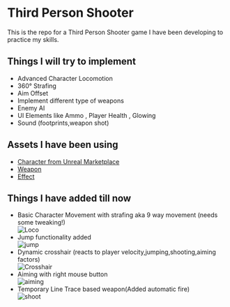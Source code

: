 # Third Person Shooter
This is the repo for a Third Person Shooter game I have been developing to practice my skills.
## Things I will try to implement

* Advanced Character Locomotion
* 360° Strafing
* Aim Offset
* Implement different type of weapons
* Enemy AI
* UI Elements like Ammo , Player Health , Glowing
* Sound (footprints,weapon shot)


## Assets I have been using
* [Character from Unreal Marketplace](https://www.unrealengine.com/marketplace/en-US/product/paragon-lt-belica)
* [Weapon](https://www.unrealengine.com/marketplace/en-US/item/89d86599a98045c5806d6fccd7c7071a)
* [Effect](https://www.unrealengine.com/marketplace/en-US/item/38a3355872ef41bab5d2ba5b21c29eba)

## Things I have added till now
* Basic Character Movement with strafing aka 9 way movement (needs some tweaking!)\
![Loco](https://templatehobe.com/wp-content/uploads/2021/10/locomotion.gif)
* Jump functionality added\
![jump](https://templatehobe.com/wp-content/uploads/2021/10/jumping.gif)
* Dynamic crosshair (reacts to player velocity,jumping,shooting,aiming factors)\
![Crosshair](https://templatehobe.com/wp-content/uploads/2021/10/crosshair.gif)
* Aiming with right mouse button\
![aiming](https://templatehobe.com/wp-content/uploads/2021/10/aiming.gif)
* Temporary Line Trace based weapon(Added automatic fire)\
![shoot](https://templatehobe.com/wp-content/uploads/2021/10/shooting.gif)
